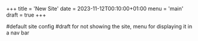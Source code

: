 +++
title = 'New Site'
date = 2023-11-12T00:10:00+01:00
menu = 'main'
draft = true
+++

#default site config 
#draft for not showing the site,
menu for displaying it in a nav bar